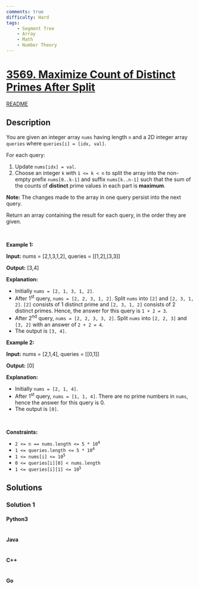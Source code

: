 ```yaml
---
comments: true
difficulty: Hard
tags:
    - Segment Tree
    - Array
    - Math
    - Number Theory
---
```


<!-- problem:start -->

# [3569. Maximize Count of Distinct Primes After Split](https://leetcode.com/problems/maximize-count-of-distinct-primes-after-split)

[README](/solution/3500-3599/3569.Maximize%20Count%20of%20Distinct%20Primes%20After%20Split/README.md)

## Description

<!-- description:start -->

<p>You are given an integer array <code>nums</code> having length <code>n</code> and a 2D integer array <code>queries</code> where <code>queries[i] = [idx, val]</code>.</p>

<p>For each query:</p>

<ol>
	<li>Update <code>nums[idx] = val</code>.</li>
	<li>Choose an integer <code>k</code> with <code>1 &lt;= k &lt; n</code> to split the array into the non-empty prefix <code>nums[0..k-1]</code> and suffix <code>nums[k..n-1]</code> such that the sum of the counts of <strong>distinct</strong> <span data-keyword="prime-number">prime</span> values in each part is <strong>maximum</strong>.</li>
</ol>

<p><strong data-end="513" data-start="504">Note:</strong> The changes made to the array in one query persist into the next query.</p>

<p>Return an array containing the result for each query, in the order they are given.</p>

<p>&nbsp;</p>
<p><strong class="example">Example 1:</strong></p>

<div class="example-block">
<p><strong>Input:</strong> <span class="example-io">nums = [2,1,3,1,2], queries = [[1,2],[3,3]]</span></p>

<p><strong>Output:</strong> <span class="example-io">[3,4]</span></p>

<p><strong>Explanation:</strong></p>

<ul>
	<li>Initially <code>nums = [2, 1, 3, 1, 2]</code>.</li>
	<li>After 1<sup>st</sup> query, <code>nums = [2, 2, 3, 1, 2]</code>. Split <code>nums</code> into <code>[2]</code> and <code>[2, 3, 1, 2]</code>. <code>[2]</code> consists of 1 distinct prime and <code>[2, 3, 1, 2]</code> consists of 2 distinct primes. Hence, the answer for this query is <code>1 + 2 = 3</code>.</li>
	<li>After 2<sup>nd</sup> query, <code>nums = [2, 2, 3, 3, 2]</code>. Split <code>nums</code> into <code>[2, 2, 3]</code> and <code>[3, 2]</code> with an answer of <code>2 + 2 = 4</code>.</li>
	<li>The output is <code>[3, 4]</code>.</li>
</ul>
</div>

<p><strong class="example">Example 2:</strong></p>

<div class="example-block">
<p><strong>Input:</strong> <span class="example-io">nums = [2,1,4], queries = [[0,1]]</span></p>

<p><strong>Output:</strong> <span class="example-io">[0]</span></p>

<p><strong>Explanation:</strong></p>

<ul>
	<li>Initially <code>nums = [2, 1, 4]</code>.</li>
	<li>After 1<sup>st</sup> query, <code>nums = [1, 1, 4]</code>. There are no prime numbers in <code>nums</code>, hence the answer for this query is 0.</li>
	<li>The output is <code>[0]</code>.</li>
</ul>
</div>

<p>&nbsp;</p>
<p><strong>Constraints:</strong></p>

<ul>
	<li><code>2 &lt;= n == nums.length &lt;= 5 * 10<sup>4</sup></code></li>
	<li><code>1 &lt;= queries.length &lt;= 5 * 10<sup>4</sup></code></li>
	<li><code>1 &lt;= nums[i] &lt;= 10<sup>5</sup></code></li>
	<li><code>0 &lt;= queries[i][0] &lt; nums.length</code></li>
	<li><code>1 &lt;= queries[i][1] &lt;= 10<sup>5</sup></code></li>
</ul>

<!-- description:end -->

## Solutions

<!-- solution:start -->

### Solution 1

<!-- tabs:start -->

#### Python3

```python

```

#### Java

```java

```

#### C++

```cpp

```

#### Go

```go

```

<!-- tabs:end -->

<!-- solution:end -->

<!-- problem:end -->
